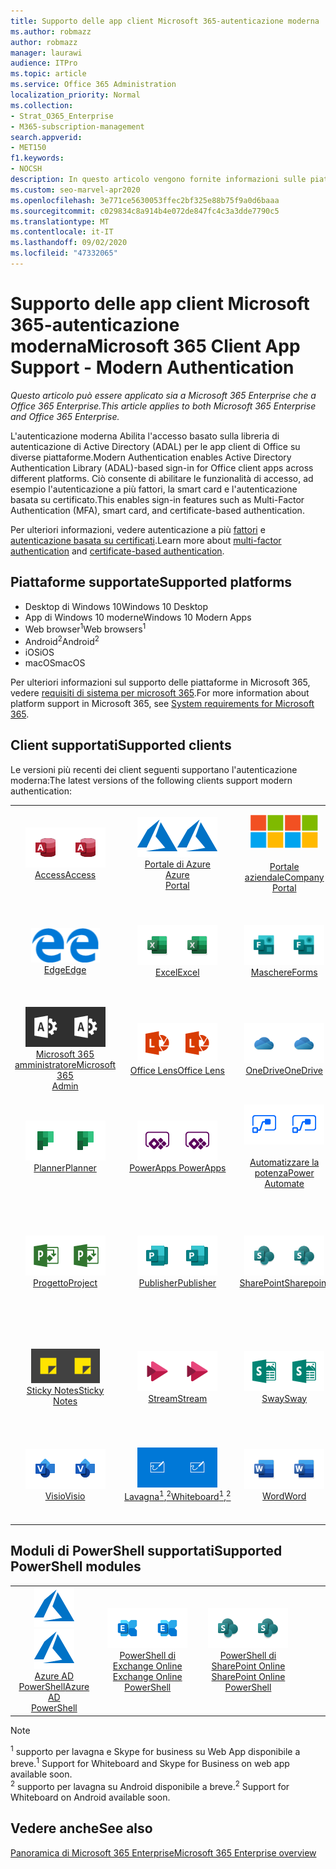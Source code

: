 ```yaml
---
title: Supporto delle app client Microsoft 365-autenticazione moderna
ms.author: robmazz
author: robmazz
manager: laurawi
audience: ITPro
ms.topic: article
ms.service: Office 365 Administration
localization_priority: Normal
ms.collection:
- Strat_O365_Enterprise
- M365-subscription-management
search.appverid:
- MET150
f1.keywords:
- NOCSH
description: In questo articolo vengono fornite informazioni sulle piattaforme, i client e i moduli di PowerShell che supportano l'autenticazione moderna per Microsoft 365.
ms.custom: seo-marvel-apr2020
ms.openlocfilehash: 3e771ce5630053ffec2bf325e88b75f9a0d6baaa
ms.sourcegitcommit: c029834c8a914b4e072de847fc4c3a3dde7790c5
ms.translationtype: MT
ms.contentlocale: it-IT
ms.lasthandoff: 09/02/2020
ms.locfileid: "47332065"
---
```

# <a name="microsoft-365-client-app-support---modern-authentication"></a><span data-ttu-id="7c052-103">Supporto delle app client Microsoft 365-autenticazione moderna</span><span class="sxs-lookup"><span data-stu-id="7c052-103">Microsoft 365 Client App Support - Modern Authentication</span></span>

<span data-ttu-id="7c052-104">*Questo articolo può essere applicato sia a Microsoft 365 Enterprise che a Office 365 Enterprise.*</span><span class="sxs-lookup"><span data-stu-id="7c052-104">*This article applies to both Microsoft 365 Enterprise and Office 365 Enterprise.*</span></span>

<span data-ttu-id="7c052-105">L'autenticazione moderna Abilita l'accesso basato sulla libreria di autenticazione di Active Directory (ADAL) per le app client di Office su diverse piattaforme.</span><span class="sxs-lookup"><span data-stu-id="7c052-105">Modern Authentication enables Active Directory Authentication Library (ADAL)-based sign-in for Office client apps across different platforms.</span></span> <span data-ttu-id="7c052-106">Ciò consente di abilitare le funzionalità di accesso, ad esempio l'autenticazione a più fattori, la smart card e l'autenticazione basata su certificato.</span><span class="sxs-lookup"><span data-stu-id="7c052-106">This enables sign-in features such as Multi-Factor Authentication (MFA), smart card, and certificate-based authentication.</span></span>

<span data-ttu-id="7c052-107">Per ulteriori informazioni, vedere autenticazione a più [fattori](https://docs.microsoft.com/azure/active-directory/authentication/multi-factor-authentication) e [autenticazione basata su certificati](https://docs.microsoft.com/azure/active-directory/active-directory-certificate-based-authentication-get-started).</span><span class="sxs-lookup"><span data-stu-id="7c052-107">Learn more about [multi-factor authentication](https://docs.microsoft.com/azure/active-directory/authentication/multi-factor-authentication) and [certificate-based authentication](https://docs.microsoft.com/azure/active-directory/active-directory-certificate-based-authentication-get-started).</span></span>

## <a name="supported-platforms"></a><span data-ttu-id="7c052-108">Piattaforme supportate</span><span class="sxs-lookup"><span data-stu-id="7c052-108">Supported platforms</span></span>

 - <span data-ttu-id="7c052-109">Desktop di Windows 10</span><span class="sxs-lookup"><span data-stu-id="7c052-109">Windows 10 Desktop</span></span>
 - <span data-ttu-id="7c052-110">App di Windows 10 moderne</span><span class="sxs-lookup"><span data-stu-id="7c052-110">Windows 10 Modern Apps</span></span>
 - <span data-ttu-id="7c052-111">Web browser<sup>1</sup></span><span class="sxs-lookup"><span data-stu-id="7c052-111">Web browsers<sup>1</sup></span></span>
 - <span data-ttu-id="7c052-112">Android<sup>2</sup></span><span class="sxs-lookup"><span data-stu-id="7c052-112">Android<sup>2</sup></span></span>
 - <span data-ttu-id="7c052-113">iOS</span><span class="sxs-lookup"><span data-stu-id="7c052-113">iOS</span></span>
 - <span data-ttu-id="7c052-114">macOS</span><span class="sxs-lookup"><span data-stu-id="7c052-114">macOS</span></span>

<span data-ttu-id="7c052-115">Per ulteriori informazioni sul supporto delle piattaforme in Microsoft 365, vedere [requisiti di sistema per microsoft 365](https://products.office.com/office-system-requirements).</span><span class="sxs-lookup"><span data-stu-id="7c052-115">For more information about platform support in Microsoft 365, see [System requirements for Microsoft 365](https://products.office.com/office-system-requirements).</span></span>

## <a name="supported-clients"></a><span data-ttu-id="7c052-116">Client supportati</span><span class="sxs-lookup"><span data-stu-id="7c052-116">Supported clients</span></span>

<span data-ttu-id="7c052-117">Le versioni più recenti dei client seguenti supportano l'autenticazione moderna:</span><span class="sxs-lookup"><span data-stu-id="7c052-117">The latest versions of the following clients support modern authentication:</span></span>

| | | | | | |
|:---:|:---:|:---:|:---:|:---:|:---:|
| <span data-ttu-id="7c052-118">![Icona Access](../media/o365-access-64x64.png)</span><span class="sxs-lookup"><span data-stu-id="7c052-118">![Access icon](../media/o365-access-64x64.png)</span></span> <br> [<span data-ttu-id="7c052-119">Access</span><span class="sxs-lookup"><span data-stu-id="7c052-119">Access</span></span>](https://products.office.com/access) | <span data-ttu-id="7c052-120">![Icona di Azure](../media/o365-azure-64x64.png)</span><span class="sxs-lookup"><span data-stu-id="7c052-120">![Azure icon](../media/o365-azure-64x64.png)</span></span> <br> [<span data-ttu-id="7c052-121">Portale di Azure <br></span><span class="sxs-lookup"><span data-stu-id="7c052-121">Azure <br> Portal </span></span>](https://azure.microsoft.com/features/azure-portal/) | <span data-ttu-id="7c052-122">![Icona portale aziendale](../media/o365-microsoft-64x64.png)</span><span class="sxs-lookup"><span data-stu-id="7c052-122">![Company portal icon](../media/o365-microsoft-64x64.png)</span></span> <br> [<span data-ttu-id="7c052-123"><br>Portale aziendale</span><span class="sxs-lookup"><span data-stu-id="7c052-123">Company <br> Portal </span></span>](https://docs.microsoft.com/intune-user-help/sign-in-to-the-company-portal) | <span data-ttu-id="7c052-124">![Icona di approfondimento](../media/o365-delve-64x64.png)</span><span class="sxs-lookup"><span data-stu-id="7c052-124">![Delve icon](../media/o365-delve-64x64.png)</span></span> <br> [<span data-ttu-id="7c052-125">Delve</span><span class="sxs-lookup"><span data-stu-id="7c052-125">Delve</span></span>](https://products.office.com/business/intelligent-search) | <span data-ttu-id="7c052-126">![Icona Dynamics 365](../media/o365-dynamics365-64x64.png)</span><span class="sxs-lookup"><span data-stu-id="7c052-126">![Dynamics 365 icon](../media/o365-dynamics365-64x64.png)</span></span> <br> [<span data-ttu-id="7c052-127">Dynamics 365</span><span class="sxs-lookup"><span data-stu-id="7c052-127">Dynamics 365</span></span>](https://dynamics.microsoft.com) 
| <span data-ttu-id="7c052-128">![Icona del server perimetrale](../media/o365-edge-64x64.png)</span><span class="sxs-lookup"><span data-stu-id="7c052-128">![Edge icon](../media/o365-edge-64x64.png)</span></span> <br> [<span data-ttu-id="7c052-129">Edge</span><span class="sxs-lookup"><span data-stu-id="7c052-129">Edge</span></span>](https://www.microsoft.com/windows/microsoft-edge) | <span data-ttu-id="7c052-130">![Icona Excel](../media/o365-excel-64x64.png)</span><span class="sxs-lookup"><span data-stu-id="7c052-130">![Excel icon](../media/o365-excel-64x64.png)</span></span> <br> [<span data-ttu-id="7c052-131">Excel</span><span class="sxs-lookup"><span data-stu-id="7c052-131">Excel</span></span>](https://products.office.com/excel) | <span data-ttu-id="7c052-132">![Icona maschere](../media/o365-forms-64x64.png)</span><span class="sxs-lookup"><span data-stu-id="7c052-132">![Forms icon](../media/o365-forms-64x64.png)</span></span> <br> [<span data-ttu-id="7c052-133">Maschere</span><span class="sxs-lookup"><span data-stu-id="7c052-133">Forms</span></span>](https://flow.microsoft.com/connectors/shared_microsoftforms/microsoft-forms/) | <span data-ttu-id="7c052-134">![Icona di Kaizala](../media/o365-kaizala-64x64.png)</span><span class="sxs-lookup"><span data-stu-id="7c052-134">![Kaizala icon](../media/o365-kaizala-64x64.png)</span></span> <br> [<span data-ttu-id="7c052-135">Kaizala</span><span class="sxs-lookup"><span data-stu-id="7c052-135">Kaizala</span></span>](https://products.office.com/en/business/microsoft-kaizala) | <span data-ttu-id="7c052-136">![Icona Office.com](../media/o365-office-64x64.png)</span><span class="sxs-lookup"><span data-stu-id="7c052-136">![Office.com icon](../media/o365-office-64x64.png)</span></span> <br> [<span data-ttu-id="7c052-137">Office.com</span><span class="sxs-lookup"><span data-stu-id="7c052-137">Office.com</span></span>](https://www.office.com/) 
| <span data-ttu-id="7c052-138">![Icona di amministrazione di Office 365](../media/o365-o365admin-64x64.png)</span><span class="sxs-lookup"><span data-stu-id="7c052-138">![Office 365 Admin icon](../media/o365-o365admin-64x64.png)</span></span> <br> [<span data-ttu-id="7c052-139">Microsoft 365 <br> amministratore</span><span class="sxs-lookup"><span data-stu-id="7c052-139">Microsoft 365 <br> Admin</span></span>](https://products.office.com/business/manage-office-365-admin-app) | <span data-ttu-id="7c052-140">![Icona dell'obiettivo](../media/o365-lens-64x64.png)</span><span class="sxs-lookup"><span data-stu-id="7c052-140">![Lens icon](../media/o365-lens-64x64.png)</span></span> <br> [<span data-ttu-id="7c052-141">Office Lens</span><span class="sxs-lookup"><span data-stu-id="7c052-141">Office Lens</span></span>](https://www.microsoft.com/p/office-lens/9wzdncrfj3t8?activetab=pivot%3Aoverviewtab) | <span data-ttu-id="7c052-142">![Icona di OneDrive for business](../media/o365-OneDrive-64x64.png)</span><span class="sxs-lookup"><span data-stu-id="7c052-142">![OneDrive for Business icon](../media/o365-OneDrive-64x64.png)</span></span> <br> [<span data-ttu-id="7c052-143">OneDrive</span><span class="sxs-lookup"><span data-stu-id="7c052-143">OneDrive</span></span>](https://products.office.com/onedrive-for-business/online-cloud-storage) |  <span data-ttu-id="7c052-144">![Icona di OneNote](../media/o365-OneNote-64x64.png)</span><span class="sxs-lookup"><span data-stu-id="7c052-144">![OneNote icon](../media/o365-OneNote-64x64.png)</span></span> <br> [<span data-ttu-id="7c052-145">OneNote</span><span class="sxs-lookup"><span data-stu-id="7c052-145">OneNote</span></span>](https://products.office.com/onenote) | <span data-ttu-id="7c052-146">![Icona di Outlook](../media/o365-outlook-64x64.png)</span><span class="sxs-lookup"><span data-stu-id="7c052-146">![Outlook icon](../media/o365-outlook-64x64.png)</span></span> <br> [<span data-ttu-id="7c052-147">Outlook</span><span class="sxs-lookup"><span data-stu-id="7c052-147">Outlook</span></span>](https://products.office.com/outlook) 
| <span data-ttu-id="7c052-148">![Icona Planner](../media/o365-planner-64x64.png)</span><span class="sxs-lookup"><span data-stu-id="7c052-148">![Planner icon](../media/o365-planner-64x64.png)</span></span> <br> [<span data-ttu-id="7c052-149">Planner</span><span class="sxs-lookup"><span data-stu-id="7c052-149">Planner</span></span>](https://products.office.com/business/task-management-software) | <span data-ttu-id="7c052-150">![Icona di PowerApps](../media/o365-powerapps-64x64.png)</span><span class="sxs-lookup"><span data-stu-id="7c052-150">![PowerApps icon](../media/o365-powerapps-64x64.png)</span></span> <br> [<span data-ttu-id="7c052-151">PowerApps </span><span class="sxs-lookup"><span data-stu-id="7c052-151">PowerApps </span></span>](https://powerapps.microsoft.com) | <span data-ttu-id="7c052-152">![Icona Power automatizzate](../media/o365-flow-64x64.png)</span><span class="sxs-lookup"><span data-stu-id="7c052-152">![Power Automate icon](../media/o365-flow-64x64.png)</span></span> <br> [<span data-ttu-id="7c052-153"><br>Automatizzare la potenza</span><span class="sxs-lookup"><span data-stu-id="7c052-153">Power <br> Automate</span></span>](https://flow.microsoft.com) | <span data-ttu-id="7c052-154">![Icona PowerBI](../media/o365-powerbi-64x64.png)</span><span class="sxs-lookup"><span data-stu-id="7c052-154">![PowerBI icon](../media/o365-powerbi-64x64.png)</span></span> <br> [<span data-ttu-id="7c052-155">Power BI</span><span class="sxs-lookup"><span data-stu-id="7c052-155">Power BI</span></span>](https://powerbi.microsoft.com)| <span data-ttu-id="7c052-156">![Icona PowerPoint](../media/o365-powerpoint-64x64.png)</span><span class="sxs-lookup"><span data-stu-id="7c052-156">![PowerPoint icon](../media/o365-powerpoint-64x64.png)</span></span> <br> [<span data-ttu-id="7c052-157">PowerPoint</span><span class="sxs-lookup"><span data-stu-id="7c052-157">PowerPoint</span></span>](https://products.office.com/powerpoint) 
| <span data-ttu-id="7c052-158">![Icona progetto](../media/o365-project-64x64.png)</span><span class="sxs-lookup"><span data-stu-id="7c052-158">![Project icon](../media/o365-project-64x64.png)</span></span> <br> [<span data-ttu-id="7c052-159">Progetto</span><span class="sxs-lookup"><span data-stu-id="7c052-159">Project</span></span>](https://products.office.com/project) | <span data-ttu-id="7c052-160">![Icona di Publisher](../media/o365-publisher-64x64.png)</span><span class="sxs-lookup"><span data-stu-id="7c052-160">![Publisher icon](../media/o365-publisher-64x64.png)</span></span> <br> [<span data-ttu-id="7c052-161">Publisher</span><span class="sxs-lookup"><span data-stu-id="7c052-161">Publisher</span></span>](https://products.office.com/publisher) | <span data-ttu-id="7c052-162">![Icona di SharePoint](../media/o365-sharepoint-64x64.png)</span><span class="sxs-lookup"><span data-stu-id="7c052-162">![SharePoint icon](../media/o365-sharepoint-64x64.png)</span></span> <br> [<span data-ttu-id="7c052-163">SharePoint</span><span class="sxs-lookup"><span data-stu-id="7c052-163">Sharepoint</span></span>](https://products.office.com/sharepoint) | <span data-ttu-id="7c052-164">![Icona di Skype for Business](../media/o365-skypeforbusiness-64x64.png)</span><span class="sxs-lookup"><span data-stu-id="7c052-164">![Skype for Business icon](../media/o365-skypeforbusiness-64x64.png)</span></span> <br> [<span data-ttu-id="7c052-165">Skype for <br> business<sup>1</sup></span><span class="sxs-lookup"><span data-stu-id="7c052-165">Skype for <br> Business<sup>1</sup></span></span>](https://www.skype.com/business/) | <span data-ttu-id="7c052-166">![Icona di StaffHub](../media/o365-staffhub-64x64.png)</span><span class="sxs-lookup"><span data-stu-id="7c052-166">![StaffHub icon](../media/o365-staffhub-64x64.png)</span></span> <br> [<span data-ttu-id="7c052-167">StaffHub</span><span class="sxs-lookup"><span data-stu-id="7c052-167">StaffHub</span></span>](https://products.office.com/microsoft-staffhub/staff-scheduling-software)
| <span data-ttu-id="7c052-168">![Icona note adesive](../media/o365-stickynotes-64x64.png)</span><span class="sxs-lookup"><span data-stu-id="7c052-168">![Sticky Notes icon](../media/o365-stickynotes-64x64.png)</span></span> <br> [<span data-ttu-id="7c052-169">Sticky Notes</span><span class="sxs-lookup"><span data-stu-id="7c052-169">Sticky Notes</span></span>](https://www.microsoft.com/p/microsoft-sticky-notes/9nblggh4qghw) | <span data-ttu-id="7c052-170">![Icona di Stream](../media/o365-stream-64x64.png)</span><span class="sxs-lookup"><span data-stu-id="7c052-170">![Stream icon](../media/o365-stream-64x64.png)</span></span> <br> [<span data-ttu-id="7c052-171">Stream</span><span class="sxs-lookup"><span data-stu-id="7c052-171">Stream</span></span>](https://stream.microsoft.com) | <span data-ttu-id="7c052-172">![Icona Sway](../media/o365-sway-64x64.png)</span><span class="sxs-lookup"><span data-stu-id="7c052-172">![Sway icon](../media/o365-sway-64x64.png)</span></span> <br> [<span data-ttu-id="7c052-173">Sway</span><span class="sxs-lookup"><span data-stu-id="7c052-173">Sway</span></span>](https://sway.com) | <span data-ttu-id="7c052-174">![icona di Teams](../media/o365-teams-64x64.png)</span><span class="sxs-lookup"><span data-stu-id="7c052-174">![Teams icon](../media/o365-teams-64x64.png)</span></span> <br> [<span data-ttu-id="7c052-175">Teams</span><span class="sxs-lookup"><span data-stu-id="7c052-175">Teams</span></span>](https://products.office.com/microsoft-teams/group-chat-software) | <span data-ttu-id="7c052-176">![Icona da fare](../media/o365-todo-64x64.png)</span><span class="sxs-lookup"><span data-stu-id="7c052-176">![To Do icon](../media/o365-todo-64x64.png)</span></span> <br> [<span data-ttu-id="7c052-177">Da fare</span><span class="sxs-lookup"><span data-stu-id="7c052-177">To Do</span></span>](https://todo.microsoft.com) 
| <span data-ttu-id="7c052-178">![Icona Visio](../media/o365-visio-64x64.png)</span><span class="sxs-lookup"><span data-stu-id="7c052-178">![Visio icon](../media/o365-visio-64x64.png)</span></span> <br> [<span data-ttu-id="7c052-179">Visio</span><span class="sxs-lookup"><span data-stu-id="7c052-179">Visio</span></span>](https://products.office.com/visio/flowchart-software) | <span data-ttu-id="7c052-180">![Icona lavagna](../media/o365-whiteboard-64x64.png)</span><span class="sxs-lookup"><span data-stu-id="7c052-180">![Whiteboard icon](../media/o365-whiteboard-64x64.png)</span></span> <br> [<span data-ttu-id="7c052-181">Lavagna<sup>1</sup>,<sup>2</sup></span><span class="sxs-lookup"><span data-stu-id="7c052-181">Whiteboard<sup>1</sup>,<sup>2</sup></span></span>](https://whiteboard.microsoft.com/) | <span data-ttu-id="7c052-182">![Icona Word](../media/o365-word-64x64.png)</span><span class="sxs-lookup"><span data-stu-id="7c052-182">![Word icon](../media/o365-word-64x64.png)</span></span> <br> [<span data-ttu-id="7c052-183">Word</span><span class="sxs-lookup"><span data-stu-id="7c052-183">Word</span></span>](https://products.office.com/word) | <span data-ttu-id="7c052-184">![Icona di Yammer](../media/o365-yammer-64x64.png)</span><span class="sxs-lookup"><span data-stu-id="7c052-184">![Yammer icon](../media/o365-yammer-64x64.png)</span></span> <br> [<span data-ttu-id="7c052-185">Yammer</span><span class="sxs-lookup"><span data-stu-id="7c052-185">Yammer</span></span>](https://products.office.com/yammer/yammer-overview) | <span data-ttu-id="7c052-186">![Icona di Yammer](../media/o365-yammer-64x64.png)</span><span class="sxs-lookup"><span data-stu-id="7c052-186">![Yammer icon](../media/o365-yammer-64x64.png)</span></span> <br> [<span data-ttu-id="7c052-187"><br>Notificatore di Yammer</span><span class="sxs-lookup"><span data-stu-id="7c052-187">Yammer <br> Notifier</span></span>](https://products.office.com/yammer/yammer-overview) |  |

## <a name="supported-powershell-modules"></a><span data-ttu-id="7c052-188">Moduli di PowerShell supportati</span><span class="sxs-lookup"><span data-stu-id="7c052-188">Supported PowerShell modules</span></span>

| | | | | | |
|:---:|:---:|:---:|:---:|:---:|:---:|
| <span data-ttu-id="7c052-189">![Icona di Azure](../media/o365-azure-64x64.png)</span><span class="sxs-lookup"><span data-stu-id="7c052-189">![Azure icon](../media/o365-azure-64x64.png)</span></span> <br> [<span data-ttu-id="7c052-190">Azure AD <br> PowerShell</span><span class="sxs-lookup"><span data-stu-id="7c052-190">Azure AD <br> PowerShell</span></span>](https://docs.microsoft.com/powershell/azure/active-directory/overview?view=azureadps-2.0) | <span data-ttu-id="7c052-191">![Icona di Exchange](../media/o365-exchange-64x64.png)</span><span class="sxs-lookup"><span data-stu-id="7c052-191">![Exchange icon](../media/o365-exchange-64x64.png)</span></span> <br> [<span data-ttu-id="7c052-192">PowerShell di Exchange Online <br></span><span class="sxs-lookup"><span data-stu-id="7c052-192">Exchange Online <br> PowerShell</span></span>](https://docs.microsoft.com/powershell/exchange/exchange-online/exchange-online-powershell?view=exchange-ps) | <span data-ttu-id="7c052-193">![Icona di SharePoint](../media/o365-sharepoint-64x64.png)</span><span class="sxs-lookup"><span data-stu-id="7c052-193">![SharePoint icon](../media/o365-sharepoint-64x64.png)</span></span> <br> [<span data-ttu-id="7c052-194">PowerShell di SharePoint Online <br></span><span class="sxs-lookup"><span data-stu-id="7c052-194">SharePoint Online <br> PowerShell</span></span>](https://docs.microsoft.com/powershell/sharepoint/sharepoint-online/connect-sharepoint-online)

> [!NOTE]
> <span data-ttu-id="7c052-195"><sup>1</sup> supporto per lavagna e Skype for business su Web App disponibile a breve.</span><span class="sxs-lookup"><span data-stu-id="7c052-195"><sup>1</sup> Support for Whiteboard and Skype for Business on web app available soon.</span></span> <br>
> <span data-ttu-id="7c052-196"><sup>2</sup> supporto per lavagna su Android disponibile a breve.</span><span class="sxs-lookup"><span data-stu-id="7c052-196"><sup>2</sup> Support for Whiteboard on Android available soon.</span></span>

## <a name="see-also"></a><span data-ttu-id="7c052-197">Vedere anche</span><span class="sxs-lookup"><span data-stu-id="7c052-197">See also</span></span>

[<span data-ttu-id="7c052-198">Panoramica di Microsoft 365 Enterprise</span><span class="sxs-lookup"><span data-stu-id="7c052-198">Microsoft 365 Enterprise overview</span></span>](microsoft-365-overview.md)
